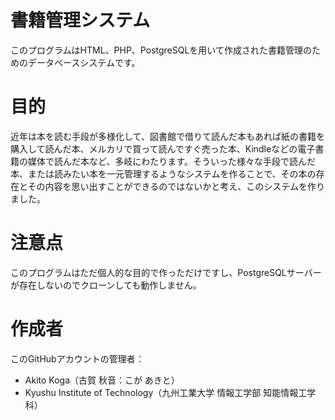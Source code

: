 # 書籍管理システム

このプログラムはHTML、PHP、PostgreSQLを用いて作成された書籍管理のためのデータベースシステムです。

# 目的

近年は本を読む手段が多様化して、図書館で借りて読んだ本もあれば紙の書籍を購入して読んだ本、メルカリで買って読んですぐ売った本、Kindleなどの電子書籍の媒体で読んだ本など、多岐にわたります。そういった様々な手段で読んだ本、または読みたい本を一元管理するようなシステムを作ることで、その本の存在とその内容を思い出すことができるのではないかと考え、このシステムを作りました。

# 注意点

このプログラムはただ個人的な目的で作っただけですし、PostgreSQLサーバーが存在しないのでクローンしても動作しません。

# 作成者

このGitHubアカウントの管理者：
* Akito Koga（古賀 秋音：こが あきと）
* Kyushu Institute of Technology（九州工業大学 情報工学部 知能情報工学科）